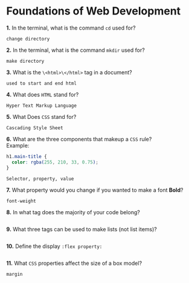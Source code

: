 # Foundations of Web Development

**1.** In the terminal, what is the command `cd` used for?

<!-- enter you answer in the space below -->

```
change directory
```

**2.** In the terminal, what is the command `mkdir` used for?

<!-- enter you answer in the space below -->

```
make directory
```

**3.** What is the `\<html>\</html>` tag in a document?

<!-- enter you answer in the space below -->

```
used to start and end html
```

**4.** What does `HTML` stand for?

<!-- enter you answer in the space below -->

```
Hyper Text Markup Language
```

**5.** What Does `CSS` stand for?

<!-- enter you answer in the space below -->

```
Cascading Style Sheet
```

**6.** What are the three components that makeup a `CSS` rule? <br> Example:

```css
h1.main-title {
  color: rgba(255, 210, 33, 0.75);
}
```

<!-- enter you answer in the space below -->

```
Selector, property, value
```

**7.** What property would you change if you wanted to make a font **Bold**?

<!-- enter you answer in the space below -->

```
font-weight
```

**8.** In what tag does the majority of your code belong?

<!-- enter you answer in the space below -->

```

```

**9.** What three tags can be used to make lists (not list items)?

<!-- enter you answer in the space below -->

```

```

**10.** Define the display `:flex property:`

<!-- enter you answer in the space below -->

```

```

**11.** What `CSS` properties affect the size of a box model?

<!-- enter you answer in the space below -->

```
margin
```
